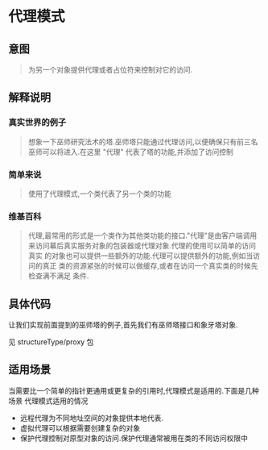 # 代理模式

## 意图

> 为另一个对象提供代理或者占位符来控制对它的访问.

## 解释说明

### 真实世界的例子

> 想象一下巫师研究法术的塔.巫师塔只能通过代理访问,以便确保只有前三名
巫师可以将进入.在这里 "代理" 代表了塔的功能,并添加了访问控制

### 简单来说

> 使用了代理模式,一个类代表了另一个类的功能

### 维基百科

> 代理,最常用的形式是一个类作为其他类功能的接口."代理"是由客户端调用
来访问幕后真实服务对象的包装器或代理对象.代理的使用可以简单的访问真实
的对象也可以提供一些额外的功能.代理可以提供额外的功能,例如当访问的真正
类的资源紧张的时候可以做缓存,或者在访问一个真实类的时候先检查满不满足
条件.

## 具体代码

让我们实现前面提到的巫师塔的例子,首先我们有巫师塔接口和象牙塔对象.

见 structureType/proxy 包

## 适用场景

当需要比一个简单的指针更通用或更复杂的引用时,代理模式是适用的.下面是几种场景
代理模式适用的情况

* 远程代理为不同地址空间的对象提供本地代表.
* 虚拟代理可以根据需要创建复杂的对象
* 保护代理控制对原型对象的访问.保护代理通常被用在类的不同访问权限中